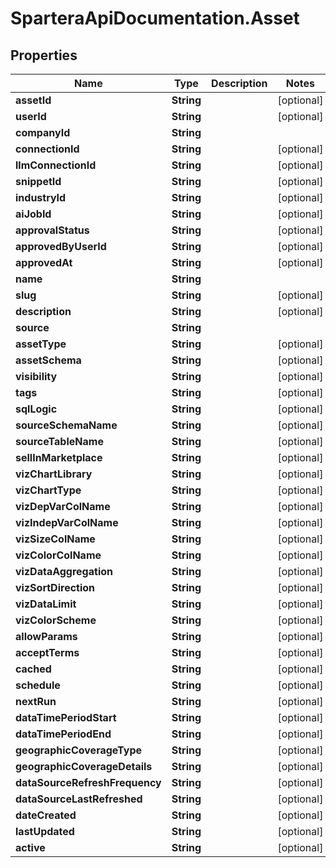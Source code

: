 # SparteraApiDocumentation.Asset

## Properties

Name | Type | Description | Notes
------------ | ------------- | ------------- | -------------
**assetId** | **String** |  | [optional] 
**userId** | **String** |  | [optional] 
**companyId** | **String** |  | 
**connectionId** | **String** |  | [optional] 
**llmConnectionId** | **String** |  | [optional] 
**snippetId** | **String** |  | [optional] 
**industryId** | **String** |  | [optional] 
**aiJobId** | **String** |  | [optional] 
**approvalStatus** | **String** |  | [optional] 
**approvedByUserId** | **String** |  | [optional] 
**approvedAt** | **String** |  | [optional] 
**name** | **String** |  | 
**slug** | **String** |  | [optional] 
**description** | **String** |  | [optional] 
**source** | **String** |  | 
**assetType** | **String** |  | [optional] 
**assetSchema** | **String** |  | [optional] 
**visibility** | **String** |  | [optional] 
**tags** | **String** |  | [optional] 
**sqlLogic** | **String** |  | [optional] 
**sourceSchemaName** | **String** |  | [optional] 
**sourceTableName** | **String** |  | [optional] 
**sellInMarketplace** | **String** |  | [optional] 
**vizChartLibrary** | **String** |  | [optional] 
**vizChartType** | **String** |  | [optional] 
**vizDepVarColName** | **String** |  | [optional] 
**vizIndepVarColName** | **String** |  | [optional] 
**vizSizeColName** | **String** |  | [optional] 
**vizColorColName** | **String** |  | [optional] 
**vizDataAggregation** | **String** |  | [optional] 
**vizSortDirection** | **String** |  | [optional] 
**vizDataLimit** | **String** |  | [optional] 
**vizColorScheme** | **String** |  | [optional] 
**allowParams** | **String** |  | [optional] 
**acceptTerms** | **String** |  | [optional] 
**cached** | **String** |  | [optional] 
**schedule** | **String** |  | [optional] 
**nextRun** | **String** |  | [optional] 
**dataTimePeriodStart** | **String** |  | [optional] 
**dataTimePeriodEnd** | **String** |  | [optional] 
**geographicCoverageType** | **String** |  | [optional] 
**geographicCoverageDetails** | **String** |  | [optional] 
**dataSourceRefreshFrequency** | **String** |  | [optional] 
**dataSourceLastRefreshed** | **String** |  | [optional] 
**dateCreated** | **String** |  | [optional] 
**lastUpdated** | **String** |  | [optional] 
**active** | **String** |  | [optional] 



